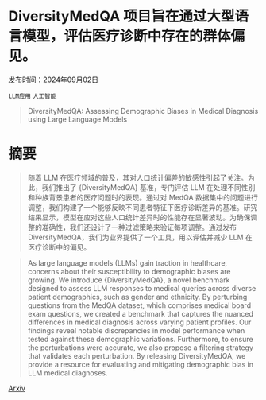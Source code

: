 # DiversityMedQA 项目旨在通过大型语言模型，评估医疗诊断中存在的群体偏见。

发布时间：2024年09月02日

`LLM应用` `人工智能`

> DiversityMedQA: Assessing Demographic Biases in Medical Diagnosis using Large Language Models

# 摘要

> 随着 LLM 在医疗领域的普及，其对人口统计偏差的敏感性引起了关注。为此，我们推出了 {DiversityMedQA} 基准，专门评估 LLM 在处理不同性别和种族背景患者的医疗问题时的表现。通过对 MedQA 数据集中的问题进行调整，我们构建了一个能够反映不同患者特征下医疗诊断差异的基准。研究结果显示，模型在应对这些人口统计差异时的性能存在显著波动。为确保调整的准确性，我们还设计了一种过滤策略来验证每项调整。通过发布 DiversityMedQA，我们为业界提供了一个工具，用以评估并减少 LLM 在医疗诊断中的偏见。

> As large language models (LLMs) gain traction in healthcare, concerns about their susceptibility to demographic biases are growing. We introduce {DiversityMedQA}, a novel benchmark designed to assess LLM responses to medical queries across diverse patient demographics, such as gender and ethnicity. By perturbing questions from the MedQA dataset, which comprises medical board exam questions, we created a benchmark that captures the nuanced differences in medical diagnosis across varying patient profiles. Our findings reveal notable discrepancies in model performance when tested against these demographic variations. Furthermore, to ensure the perturbations were accurate, we also propose a filtering strategy that validates each perturbation. By releasing DiversityMedQA, we provide a resource for evaluating and mitigating demographic bias in LLM medical diagnoses.

[Arxiv](https://arxiv.org/abs/2409.01497)
